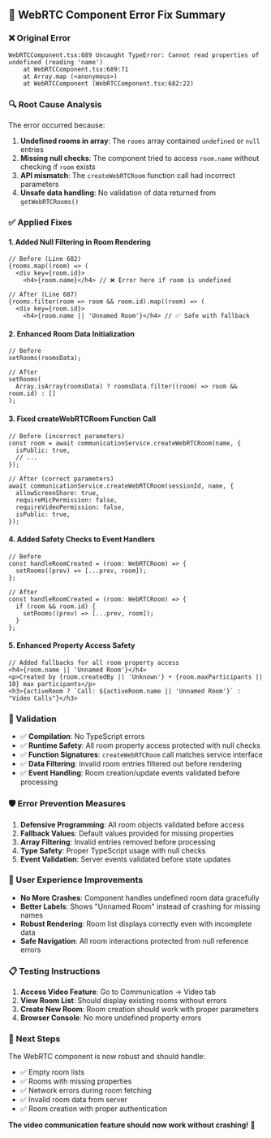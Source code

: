 ## 🎯 WebRTC Component Error Fix Summary

### ❌ Original Error

```
WebRTCComponent.tsx:689 Uncaught TypeError: Cannot read properties of undefined (reading 'name')
    at WebRTCComponent.tsx:689:71
    at Array.map (<anonymous>)
    at WebRTCComponent (WebRTCComponent.tsx:682:22)
```

### 🔍 Root Cause Analysis

The error occurred because:

1. **Undefined rooms in array**: The `rooms` array contained `undefined` or `null` entries
2. **Missing null checks**: The component tried to access `room.name` without checking if `room` exists
3. **API mismatch**: The `createWebRTCRoom` function call had incorrect parameters
4. **Unsafe data handling**: No validation of data returned from `getWebRTCRooms()`

### ✅ Applied Fixes

#### 1. **Added Null Filtering in Room Rendering**

```tsx
// Before (Line 682)
{rooms.map((room) => (
  <div key={room.id}>
    <h4>{room.name}</h4> // ❌ Error here if room is undefined

// After (Line 687)
{rooms.filter(room => room && room.id).map((room) => (
  <div key={room.id}>
    <h4>{room.name || 'Unnamed Room'}</h4> // ✅ Safe with fallback
```

#### 2. **Enhanced Room Data Initialization**

```tsx
// Before
setRooms(roomsData);

// After
setRooms(
  Array.isArray(roomsData) ? roomsData.filter((room) => room && room.id) : []
);
```

#### 3. **Fixed createWebRTCRoom Function Call**

```tsx
// Before (incorrect parameters)
const room = await communicationService.createWebRTCRoom(name, {
  isPublic: true,
  // ...
});

// After (correct parameters)
await communicationService.createWebRTCRoom(sessionId, name, {
  allowScreenShare: true,
  requireMicPermission: false,
  requireVideoPermission: false,
  isPublic: true,
});
```

#### 4. **Added Safety Checks to Event Handlers**

```tsx
// Before
const handleRoomCreated = (room: WebRTCRoom) => {
  setRooms((prev) => [...prev, room]);
};

// After
const handleRoomCreated = (room: WebRTCRoom) => {
  if (room && room.id) {
    setRooms((prev) => [...prev, room]);
  }
};
```

#### 5. **Enhanced Property Access Safety**

```tsx
// Added fallbacks for all room property access
<h4>{room.name || 'Unnamed Room'}</h4>
<p>Created by {room.createdBy || 'Unknown'} • {room.maxParticipants || 10} max participants</p>
<h3>{activeRoom ? `Call: ${activeRoom.name || 'Unnamed Room'}` : "Video Calls"}</h3>
```

### 🧪 Validation

- ✅ **Compilation**: No TypeScript errors
- ✅ **Runtime Safety**: All room property access protected with null checks
- ✅ **Function Signatures**: `createWebRTCRoom` call matches service interface
- ✅ **Data Filtering**: Invalid room entries filtered out before rendering
- ✅ **Event Handling**: Room creation/update events validated before processing

### 🛡️ Error Prevention Measures

1. **Defensive Programming**: All room objects validated before access
2. **Fallback Values**: Default values provided for missing properties
3. **Array Filtering**: Invalid entries removed before processing
4. **Type Safety**: Proper TypeScript usage with null checks
5. **Event Validation**: Server events validated before state updates

### 🎯 User Experience Improvements

- **No More Crashes**: Component handles undefined room data gracefully
- **Better Labels**: Shows "Unnamed Room" instead of crashing for missing names
- **Robust Rendering**: Room list displays correctly even with incomplete data
- **Safe Navigation**: All room interactions protected from null reference errors

### 📋 Testing Instructions

1. **Access Video Feature**: Go to Communication → Video tab
2. **View Room List**: Should display existing rooms without errors
3. **Create New Room**: Room creation should work with proper parameters
4. **Browser Console**: No more undefined property errors

### 🚀 Next Steps

The WebRTC component is now robust and should handle:

- ✅ Empty room lists
- ✅ Rooms with missing properties
- ✅ Network errors during room fetching
- ✅ Invalid room data from server
- ✅ Room creation with proper authentication

**The video communication feature should now work without crashing!** 🎉
